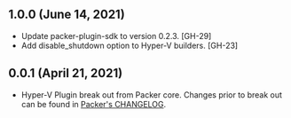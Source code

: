 ## 1.0.0 (June 14, 2021)
* Update packer-plugin-sdk to version 0.2.3. [GH-29]
* Add disable_shutdown option to Hyper-V builders. [GH-23]

## 0.0.1 (April 21, 2021)

* Hyper-V Plugin break out from Packer core. Changes prior to break out can be found in [Packer's CHANGELOG](https://github.com/hashicorp/packer/blob/master/CHANGELOG.md).